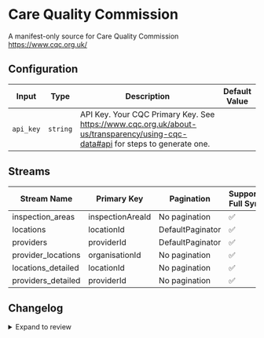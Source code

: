 # Care Quality Commission
A manifest-only source for Care Quality Commission
https://www.cqc.org.uk/

## Configuration

| Input | Type | Description | Default Value |
|-------|------|-------------|---------------|
| `api_key` | `string` | API Key. Your CQC Primary Key. See https://www.cqc.org.uk/about-us/transparency/using-cqc-data#api for steps to generate one. |  |

## Streams
| Stream Name | Primary Key | Pagination | Supports Full Sync | Supports Incremental |
|-------------|-------------|------------|---------------------|----------------------|
| inspection_areas | inspectionAreaId | No pagination | ✅ |  ❌  |
| locations | locationId | DefaultPaginator | ✅ |  ❌  |
| providers | providerId | DefaultPaginator | ✅ |  ❌  |
| provider_locations | organisationId | No pagination | ✅ |  ❌  |
| locations_detailed | locationId | No pagination | ✅ |  ❌  |
| providers_detailed | providerId | No pagination | ✅ |  ❌  |

## Changelog

<details>
  <summary>Expand to review</summary>

| Version | Date       | Pull Request                                             | Subject                                                                                   |
|---------|------------|----------------------------------------------------------|-------------------------------------------------------------------------------------------|
| 0.0.37 | 2025-10-21 | [68244](https://github.com/airbytehq/airbyte/pull/68244) | Update dependencies |
| 0.0.36 | 2025-10-14 | [67841](https://github.com/airbytehq/airbyte/pull/67841) | Update dependencies |
| 0.0.35 | 2025-10-07 | [67201](https://github.com/airbytehq/airbyte/pull/67201) | Update dependencies |
| 0.0.34 | 2025-09-30 | [65649](https://github.com/airbytehq/airbyte/pull/65649) | Update dependencies |
| 0.0.33 | 2025-08-09 | [64652](https://github.com/airbytehq/airbyte/pull/64652) | Update dependencies |
| 0.0.32 | 2025-07-26 | [63786](https://github.com/airbytehq/airbyte/pull/63786) | Update dependencies |
| 0.0.31 | 2025-07-19 | [63454](https://github.com/airbytehq/airbyte/pull/63454) | Update dependencies |
| 0.0.30 | 2025-07-12 | [63085](https://github.com/airbytehq/airbyte/pull/63085) | Update dependencies |
| 0.0.29 | 2025-06-28 | [62142](https://github.com/airbytehq/airbyte/pull/62142) | Update dependencies |
| 0.0.28 | 2025-06-15 | [61078](https://github.com/airbytehq/airbyte/pull/61078) | Update dependencies |
| 0.0.27 | 2025-05-24 | [60662](https://github.com/airbytehq/airbyte/pull/60662) | Update dependencies |
| 0.0.26 | 2025-05-10 | [59797](https://github.com/airbytehq/airbyte/pull/59797) | Update dependencies |
| 0.0.25 | 2025-05-03 | [59320](https://github.com/airbytehq/airbyte/pull/59320) | Update dependencies |
| 0.0.24 | 2025-04-26 | [58743](https://github.com/airbytehq/airbyte/pull/58743) | Update dependencies |
| 0.0.23 | 2025-04-19 | [58286](https://github.com/airbytehq/airbyte/pull/58286) | Update dependencies |
| 0.0.22 | 2025-04-12 | [57601](https://github.com/airbytehq/airbyte/pull/57601) | Update dependencies |
| 0.0.21 | 2025-04-05 | [57125](https://github.com/airbytehq/airbyte/pull/57125) | Update dependencies |
| 0.0.20 | 2025-03-29 | [56575](https://github.com/airbytehq/airbyte/pull/56575) | Update dependencies |
| 0.0.19 | 2025-03-22 | [56124](https://github.com/airbytehq/airbyte/pull/56124) | Update dependencies |
| 0.0.18 | 2025-03-08 | [55383](https://github.com/airbytehq/airbyte/pull/55383) | Update dependencies |
| 0.0.17 | 2025-03-01 | [54860](https://github.com/airbytehq/airbyte/pull/54860) | Update dependencies |
| 0.0.16 | 2025-02-22 | [54218](https://github.com/airbytehq/airbyte/pull/54218) | Update dependencies |
| 0.0.15 | 2025-02-15 | [53880](https://github.com/airbytehq/airbyte/pull/53880) | Update dependencies |
| 0.0.14 | 2025-02-08 | [53400](https://github.com/airbytehq/airbyte/pull/53400) | Update dependencies |
| 0.0.13 | 2025-02-01 | [52938](https://github.com/airbytehq/airbyte/pull/52938) | Update dependencies |
| 0.0.12 | 2025-01-25 | [52174](https://github.com/airbytehq/airbyte/pull/52174) | Update dependencies |
| 0.0.11 | 2025-01-18 | [51777](https://github.com/airbytehq/airbyte/pull/51777) | Update dependencies |
| 0.0.10 | 2025-01-11 | [51251](https://github.com/airbytehq/airbyte/pull/51251) | Update dependencies |
| 0.0.9 | 2024-12-28 | [50495](https://github.com/airbytehq/airbyte/pull/50495) | Update dependencies |
| 0.0.8 | 2024-12-21 | [50218](https://github.com/airbytehq/airbyte/pull/50218) | Update dependencies |
| 0.0.7 | 2024-12-14 | [49546](https://github.com/airbytehq/airbyte/pull/49546) | Update dependencies |
| 0.0.6 | 2024-12-12 | [49008](https://github.com/airbytehq/airbyte/pull/49008) | Update dependencies |
| 0.0.5 | 2024-11-05 | [48368](https://github.com/airbytehq/airbyte/pull/48368) | Revert to source-declarative-manifest v5.17.0 |
| 0.0.4 | 2024-11-05 | [48329](https://github.com/airbytehq/airbyte/pull/48329) | Update dependencies |
| 0.0.3 | 2024-10-29 | [47897](https://github.com/airbytehq/airbyte/pull/47897) | Update dependencies |
| 0.0.2 | 2024-10-28 | [47671](https://github.com/airbytehq/airbyte/pull/47671) | Update dependencies |
| 0.0.1 | 2024-10-02 | [46315](https://github.com/airbytehq/airbyte/pull/46315) | Initial release by [@pabloescoder](https://github.com/pabloescoder) via Connector Builder |

</details>
